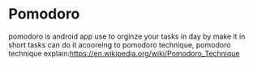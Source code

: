 # Pomodoro
pomodoro is android app use to orginze your tasks in day by make it in short tasks can do it acooreing to pomodoro technique,
pomodoro technique explain:https://en.wikipedia.org/wiki/Pomodoro_Technique
